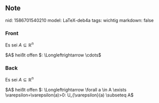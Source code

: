 ## Note
nid: 1586701540210
model: LaTeX-deb4a
tags: wichtig
markdown: false

### Front
Es sei $A \subseteq \mathbb{R}^{n}$
<div>
$A$ heißt offen $: \Longleftrightarrow \cdots$
</div>

### Back
Es sei $A \subseteq \mathbb{R}^{n}$
<div>
$A$ heißt offen $: \Longleftrightarrow \forall a \in A \exists \varepsilon=\varepsilon(a)>0: U_{\varepsilon}(a) \subseteq A$
</div>
